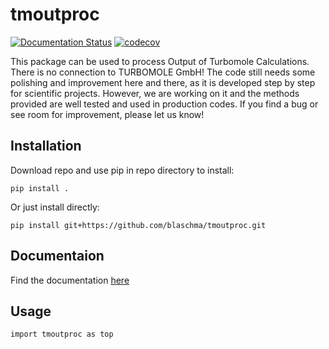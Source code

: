 tmoutproc
==============
[![Documentation Status](https://readthedocs.org/projects/tmoutproc/badge/?version=latest)](https://tmoutproc.readthedocs.io/en/latest/?badge=latest)
[![codecov](https://codecov.io/github/blaschma/tmoutproc/branch/main/graph/badge.svg?token=XDE26WX365)](https://codecov.io/github/blaschma/tmoutproc)

This package can be used to process Output of Turbomole Calculations. There is no connection to TURBOMOLE GmbH! The code
still needs some polishing and improvement here and there, as it is developed step by step for scientific projects. 
However, we are working on it and the methods provided are well tested and used in production codes. If you find a bug 
or see room for improvement, please let us know!  


Installation
------------

Download repo and use pip in repo directory to install:
````commandline
pip install .
````
Or just install directly:
````commandline
pip install git+https://github.com/blaschma/tmoutproc.git                                                              
````

Documentaion
------------
Find the documentation [here](https://tmoutproc.readthedocs.io)

Usage
------------
``
import tmoutproc as top
``
